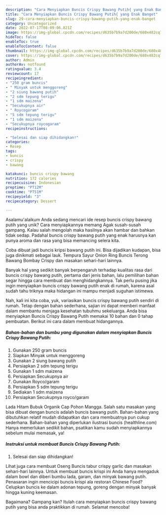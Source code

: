 ```yaml
---
description: "Cara Menyiapkan Buncis Crispy Bawang Putih{ yang Enak Banget"
title: "Cara Menyiapkan Buncis Crispy Bawang Putih{ yang Enak Banget"
slug: 29-cara-menyiapkan-buncis-crispy-bawang-putih-yang-enak-banget
category: Uncategorized
date: 2022-07-17T08:09:06.821Z
image: https://img-global.cpcdn.com/recipes/d635b7b9a7d200de/680x482cq70/buncis-crispy-bawang-putih-foto-resep-utama.jpg
hideToc: false
enableToc: true
enableTocContent: false
thumbnail: https://img-global.cpcdn.com/recipes/d635b7b9a7d200de/680x482cq70/buncis-crispy-bawang-putih-foto-resep-utama.jpg
cover: https://img-global.cpcdn.com/recipes/d635b7b9a7d200de/680x482cq70/buncis-crispy-bawang-putih-foto-resep-utama.jpg
author: Admin
authorAv: notfound
ratingvalue: 3.4
reviewcount: 17
recipeingredient:
- "250 gram buncis"
- " Minyak untuk menggoreng"
- "2 siung bawang putih"
- "2 sdm tepung terigu"
- "1 sdm maizena"
- "Secukupnya air"
- " Roycogaram"
- "5 sdm tepung terigu"
- "1 sdm maizena"
- "Secukupnya roycogaram"
recipeinstructions:

- "Selesai dan siap dihidangkan!"
categories:
- Resep
tags:
- buncis
- crispy
- bawang

katakunci: buncis crispy bawang 
nutrition: 172 calories
recipecuisine: Indonesian
preptime: "PT12M"
cooktime: "PT51M"
recipeyield: "3"
recipecategory: Dessert

---
```



Asalamu'alaikum Anda sedang mencari ide resep buncis crispy bawang putih yang unik? Cara menyiapkannya memang Agak susah-susah gampang. Kalau salah mengolah maka hasilnya akan hambar dan bahkan tidak sedap. Padahal buncis crispy bawang putih yang enak harusnya kan punya aroma dan rasa yang bisa memancing selera kita.


Coba dibuat jadi buncis kripsi bawang putih ini. Bisa dijadikan kudapan, bisa juga dinikmati sebagai lauk. Tempura Sayur Onion Ring Buncis Terong Bawang Bombay Crispy dan masakan sehari-hari lainnya.

Banyak hal yang sedikit banyak berpengaruh terhadap kualitas rasa dari buncis crispy bawang putih, pertama dari jenis bahan, lalu pemilihan bahan segar hingga cara membuat dan menghidangkannya. Tak perlu pusing jika ingin menyiapkan buncis crispy bawang putih enak di rumah, karena asal sudah tahu triknya maka hidangan ini mampu menjadi suguhan istimewa.


Nah, kali ini kita coba, yuk, variasikan buncis crispy bawang putih sendiri di rumah. Tetap dengan bahan sederhana, sajian ini dapat memberi manfaat dalam membantu menjaga kesehatan tubuhmu sekeluarga. Anda bisa menyiapkan Buncis Crispy Bawang Putih memakai 10 bahan dan 0 tahap pembuatan. Berikut ini cara dalam membuat hidangannya.

<!--inarticleads1-->

##### Bahan-bahan dan bumbu yang digunakan dalam menyiapkan Buncis Crispy Bawang Putih:

1. Gunakan 250 gram buncis
1. Siapkan  Minyak untuk menggoreng
1. Gunakan 2 siung bawang putih
1. Persiapkan 2 sdm tepung terigu
1. Gunakan 1 sdm maizena
1. Persiapkan Secukupnya air
1. Gunakan  Royco/garam
1. Persiapkan 5 sdm tepung terigu
1. Sediakan 1 sdm maizena
1. Persiapkan Secukupnya royco/garam


Lada Hitam Bubuk Organik Cap Pohon Mangga. Salah satu masakan yang bisa dibuat dengan buncis adalah buncis bawang putih. Bahan-bahan yang dibutuhkan relatif mudah didapatkan dan cara membuatnya pun cukup sederhana. Bahan-bahan yang diperlukan ilustrasi buncis (healthline.com) Hanya memerlukan sedikit bahan, psatikan kamu sudah menyiapkannya sebelum mulai memasak, ya! 

<!--inarticleads2-->

##### Instruksi untuk membuat Buncis Crispy Bawang Putih:


1. Selesai dan siap dihidangkan!

Lihat juga cara membuat Oseng Buncis tabur crispy garlic dan masakan sehari-hari lainnya. Untuk membuat buncis krispi ini Anda hanya mengaduk dalam bowl dan diberi bumbu lada, garam, dan minyak bawang putih. Penasaran ingin mencicipi buncis krispi ala restoran Chinese Food? Celupkan buncis ke dalam adonan tepung, goreng dengan minyak banyak hingga kuning keemasan. 

Bagaimana? Gampang kan? Itulah cara menyiapkan buncis crispy bawang putih yang bisa anda praktikkan di rumah. Selamat mencoba!
